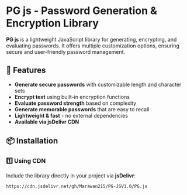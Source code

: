 # PG js - Password Generation & Encryption Library  

**PG js** is a lightweight JavaScript library for generating, encrypting, and evaluating passwords. It offers multiple customization options, ensuring secure and user-friendly password management.  

## 🚀 Features  
- **Generate secure passwords** with customizable length and character sets  
- **Encrypt text** using built-in encryption functions  
- **Evaluate password strength** based on complexity  
- **Generate memorable passwords** that are easy to recall  
- **Lightweight & fast** - no external dependencies  
- **Available via jsDelivr CDN**  

## 📦 Installation  

### 1️⃣ Using CDN  
Include the library directly in your project via **jsDelivr**:  

```html
https://cdn.jsdelivr.net/gh/Marawan215/PG-JSV1.0/PG.js
